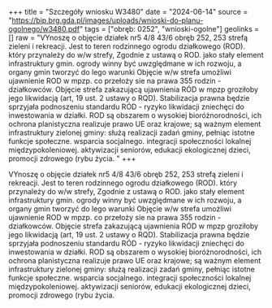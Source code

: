 +++
title = "Szczegóły wniosku W3480"
date = "2024-06-14"
source = "https://bip.brg.gda.pl/images/uploads/wnioski-do-planu-ogolnego/w3480.pdf"
tags = ["obręb: 0252", "wnioski-ogolne"]
geolinks = []
raw = "VYnoszę o objęcie działek nr5 4/8 43/6 obręb 252, 253 strefą zieleni i rekreacji. Jest to teren rodzinnego ogrodu działkowego (ROD). który przynależy do w/w strefy, Zgodnie z ustawą o ROD. jako stały element infrastruktury gmin. ogrody winny być uwzględmane w ich rozwoju, a organy gmin tworzyć do lego warunki Objęcie w/w strefa umożliwi ujawnienie ROD w mpzp. co przełoży sie na prawa 355 rodzin - działkowców. Objęcie strefa zakazującą ujawnienia RÓD w mpzp groziłoby jego likwidacją (art, 19 ust. 2 ustawy o RQD). Stabilizacja prawna będzie sprzyjała podnoszeniu standardu RÓD - ryzyko likwidacji zniechęci do inwestowania w działki. ROD są obszarem o wysokiej bioróżnorodności, ich ochrona planistyczna realizuje prawo UE oraz krajowe; są ważnym element infrastruktury zielonej gminy: służą realizacji zadań gminy, pełniąc istotne funkcje społeczne. wsparcia socjalnego. integracji społeczności lokalnej  międzypokoleniowej. aktywizacji seniorów, edukacji ekologicznej dzieci, promocji zdrowego (rybu życia. "
+++

VYnoszę o objęcie działek nr5 4/8 43/6 obręb 252, 253 strefą zieleni i rekreacji. Jest to teren
rodzinnego ogrodu działkowego (ROD). który przynależy do w/w strefy, Zgodnie z ustawą o ROD. jako stały
element infrastruktury gmin. ogrody winny być uwzględmane w ich rozwoju, a organy gmin tworzyć do lego
warunki Objęcie w/w strefa umożliwi ujawnienie ROD w mpzp. co przełoży sie na prawa 355 rodzin -
działkowców. Objęcie strefa zakazującą ujawnienia RÓD w mpzp groziłoby jego likwidacją (art, 19 ust. 2 ustawy
o RQD). Stabilizacja prawna będzie sprzyjała podnoszeniu standardu RÓD - ryzyko likwidacji zniechęci do
inwestowania w działki. ROD są obszarem o wysokiej bioróżnorodności, ich ochrona planistyczna realizuje
prawo UE oraz krajowe; są ważnym element infrastruktury zielonej gminy: służą realizacji zadań gminy, pełniąc
istotne funkcje społeczne. wsparcia socjalnego. integracji społeczności lokalnej  międzypokoleniowej.
aktywizacji seniorów, edukacji ekologicznej dzieci, promocji zdrowego (rybu życia.



